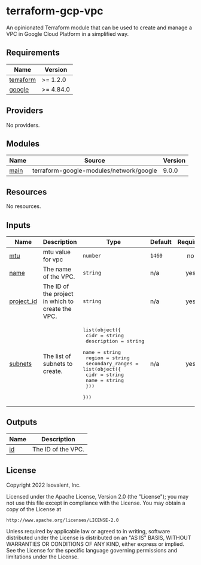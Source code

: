 # terraform-gcp-vpc

An opinionated Terraform module that can be used to create and manage a VPC in Google Cloud Platform in a simplified way.

<!-- BEGIN_TF_DOCS -->
## Requirements

| Name | Version |
|------|---------|
| <a name="requirement_terraform"></a> [terraform](#requirement\_terraform) | >= 1.2.0 |
| <a name="requirement_google"></a> [google](#requirement\_google) | >= 4.84.0 |

## Providers

No providers.

## Modules

| Name | Source | Version |
|------|--------|---------|
| <a name="module_main"></a> [main](#module\_main) | terraform-google-modules/network/google | 9.0.0 |

## Resources

No resources.

## Inputs

| Name | Description | Type | Default | Required |
|------|-------------|------|---------|:--------:|
| <a name="input_mtu"></a> [mtu](#input\_mtu) | mtu value for vpc | `number` | `1460` | no |
| <a name="input_name"></a> [name](#input\_name) | The name of the VPC. | `string` | n/a | yes |
| <a name="input_project_id"></a> [project\_id](#input\_project\_id) | The ID of the project in which to create the VPC. | `string` | n/a | yes |
| <a name="input_subnets"></a> [subnets](#input\_subnets) | The list of subnets to create. | <pre>list(object({<br>    cidr        = string<br>    description = string<br>    name        = string<br>    region      = string<br>    secondary_ranges = list(object({<br>      cidr = string<br>      name = string<br>    }))<br>  }))</pre> | n/a | yes |

## Outputs

| Name | Description |
|------|-------------|
| <a name="output_id"></a> [id](#output\_id) | The ID of the VPC. |
<!-- END_TF_DOCS -->

## License

Copyright 2022 Isovalent, Inc.

Licensed under the Apache License, Version 2.0 (the "License");
you may not use this file except in compliance with the License.
You may obtain a copy of the License at

    http://www.apache.org/licenses/LICENSE-2.0

Unless required by applicable law or agreed to in writing, software
distributed under the License is distributed on an "AS IS" BASIS,
WITHOUT WARRANTIES OR CONDITIONS OF ANY KIND, either express or implied.
See the License for the specific language governing permissions and
limitations under the License.
